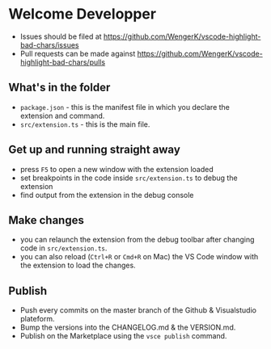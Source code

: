 # Welcome Developper

* Issues should be filed at
https://github.com/WengerK/vscode-highlight-bad-chars/issues
* Pull requests can be made against
https://github.com/WengerK/vscode-highlight-bad-chars/pulls

## What's in the folder
* `package.json` - this is the manifest file in which you declare the extension and command.
* `src/extension.ts` - this is the main file.

## Get up and running straight away
* press `F5` to open a new window with the extension loaded
* set breakpoints in the code inside `src/extension.ts` to debug the extension
* find output from the extension in the debug console

## Make changes
* you can relaunch the extension from the debug toolbar after changing code in `src/extension.ts`.
* you can also reload (`Ctrl+R` or `Cmd+R` on Mac) the VS Code window with the extension to load the changes.

## Publish
* Push every commits on the master branch of the Github & Visualstudio plateform.
* Bump the versions into the CHANGELOG.md & the VERSION.md.
* Publish on the Marketplace using the `vsce publish` command.
